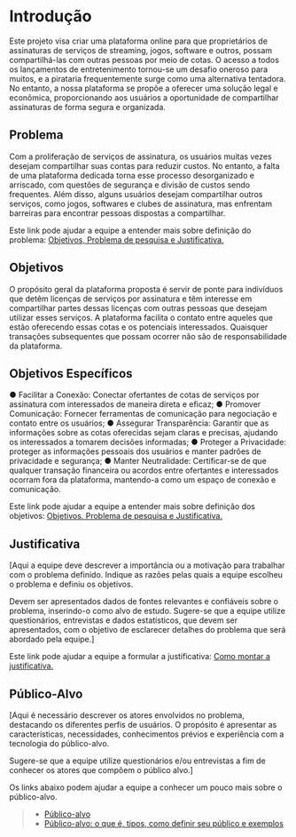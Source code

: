 # Introdução
Este projeto visa criar uma plataforma online para que proprietários de assinaturas de serviços de streaming, jogos, software e outros, possam compartilhá-las com outras pessoas por meio de cotas.
O acesso a todos os lançamentos de entretenimento tornou-se um desafio oneroso para muitos, e a pirataria frequentemente surge como uma alternativa tentadora. 
No entanto, a nossa plataforma se propõe a oferecer uma solução legal e econômica, proporcionando aos usuários a oportunidade de compartilhar assinaturas de forma segura e organizada.


## Problema
Com a proliferação de serviços de assinatura, os usuários muitas vezes desejam compartilhar suas contas para reduzir custos. 
No entanto, a falta de uma plataforma dedicada torna esse processo desorganizado e arriscado, com questões de segurança e divisão de custos sendo frequentes. 
Além disso, alguns usuários desejam compartilhar outros serviços, como jogos, softwares e clubes de assinatura, mas enfrentam barreiras para encontrar pessoas dispostas a compartilhar.

Este link pode ajudar a equipe a entender mais sobre definição do problema: [Objetivos, Problema de pesquisa e Justificativa.](https://medium.com/@versioparole/objetivos-problema-de-pesquisa-e-justificativa-c98c8233b9c3)


## Objetivos
O propósito geral da plataforma proposta é servir de ponte para indivíduos que detêm licenças de serviços por assinatura e têm interesse em compartilhar partes dessas licenças com outras pessoas que desejam utilizar esses serviços. 
A plataforma facilita o contato entre aqueles que estão oferecendo essas cotas e os potenciais interessados. 
Quaisquer transações subsequentes que possam ocorrer não são de responsabilidade da plataforma.

## Objetivos Específicos
● Facilitar a Conexão: Conectar ofertantes de cotas de serviços por assinatura com
interessados de maneira direta e eficaz;
● Promover Comunicação: Fornecer ferramentas de comunicação para negociação e
contato entre os usuários;
● Assegurar Transparência: Garantir que as informações sobre as cotas oferecidas
sejam claras e precisas, ajudando os interessados a tomarem decisões informadas;
● Proteger a Privacidade: proteger as informações pessoais dos usuários e manter
padrões de privacidade e segurança;
● Manter Neutralidade: Certificar-se de que qualquer transação financeira ou acordos
entre ofertantes e interessados ocorram fora da plataforma, mantendo-a como um
espaço de conexão e comunicação.

Este link pode ajudar a equipe a entender mais sobre definição dos objetivos: [Objetivos, Problema de pesquisa e Justificativa.](https://medium.com/@versioparole/objetivos-problema-de-pesquisa-e-justificativa-c98c8233b9c3)

## Justificativa

[Aqui a equipe deve descrever a importância ou a motivação para trabalhar com o problema definido. Indique as razões pelas quais a equipe escolheu o problema e definiu os objetivos.

Devem ser apresentados dados de fontes relevantes e confiáveis sobre o problema, inserindo-o como alvo de estudo. Sugere-se que a equipe utilize questionários, entrevistas e dados estatísticos, que devem ser apresentados, com o objetivo de esclarecer detalhes do problema que será abordado pela equipe.]

Este link pode ajudar a equipe a formular a justificativa: [Como montar a justificativa.](https://guiadamonografia.com.br/como-montar-justificativa-do-tcc/)

## Público-Alvo

[Aqui é necessário descrever os atores envolvidos no problema, destacando os diferentes perfis de usuários. O propósito é apresentar as características, necessidades, conhecimentos prévios e experiência com a tecnologia do público-alvo.

Sugere-se que a equipe utilize questionários e/ou entrevistas a fim de conhecer os atores que compõem o público alvo.]

Os links abaixo podem ajudar a equipe a conhecer um pouco mais sobre o público-alvo. 

> - [Público-alvo](https://blog.hotmart.com/pt-br/publico-alvo/)
> - [Público-alvo: o que é, tipos, como definir seu público e exemplos](https://klickpages.com.br/blog/publico-alvo-o-que-e/)

